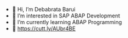 - 👋 Hi, I’m Debabrata Barui
- 👀 I’m interested in SAP ABAP Development
- 🌱 I’m currently learning ABAP Programming
- 📄 https://cutt.ly/AUbr4BE
️ 
<!---
Debabrata-Barui/Debabrata-Barui is a ✨ special ✨ repository because its `README.md` (this file) appears on your GitHub profile.
You can click the Preview link to take a look at your changes.
--->
